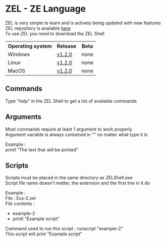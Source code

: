 # ZEL - ZE Language

<p>
  ZEL is very simple to learn and is actively being updated with new features <br>
  ZEL repository is available <a href="https://github.com/LDev-IX/ZEL">here</a> <br>
  To use ZEL you need to download the ZEL Shell <br>
</p>
<table>
  <tr>
    <th>Operating system</th>
    <th>Release</th>
    <th>Beta</th>
  </tr>
  <tr>
    <td>Windows</td>
    <td><a href="https://github.com/LDev-IX/ZEL/releases/download/1.2/Windows-ZELShell.exe">v1.2.0</a></td>
    <td>none</td>
  </tr>
  <tr>
    <td>Linux</td>
    <td><a href="https://github.com/LDev-IX/ZEL/releases/download/1.2/Linux-ZELShell">v1.2.0</a></td>
    <td>none</td>
  </tr>
  <tr>
    <td>MacOS</td>
    <td><a href="https://github.com/LDev-IX/ZEL/releases/download/1.2/MacOS-ZELShell">v1.2.0</a></td>
    <td>none</td>
  </tr>
</table>

## Commands
<p>
  Type "help" in the ZEL Shell to get a list of available commands <br>
</p>

## Arguments
<p>
  Most commands require at least 1 argument to work properly <br>
  Argument variable is always contained in "" no matter what type it is <br>
  
  Example : <br>
  printl "The text that will be printed" <br>
</p>

## Scripts
<p>
  Scripts must be placed in the same directory as ZELShell.exe <br>
  Script file name doesn't matter, the extension and the first line in it do <br>
  
  Example : <br>
  File : Exs-2.zel <br>
  File contents : <br>
  - example-2 <br>
  - printl "Example script" <br>
  
  Command used to run this script : runscript "example-2" <br>
  This script will print "Example script" <br>
</p>
